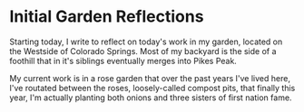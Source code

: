 # Initial Garden Reflections
Starting today, I write to reflect on today's work in my garden, 
located on the Westside of Colorado Springs. Most of my backyard is
the side of a foothill that in it's siblings eventually merges into 
Pikes Peak. 

My current work is in a rose garden that over the past years I've lived
here, I've routated between the roses, loosely-called compost pits, that
finally this year, I'm actually planting both onions and three sisters
of first nation fame. 
